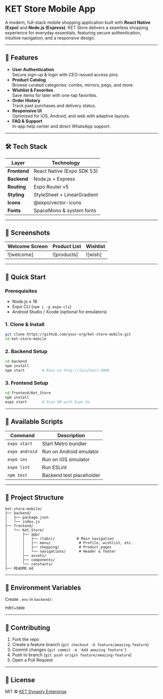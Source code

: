 # KET Store Mobile App

A modern, full-stack mobile shopping application built with **React Native (Expo)** and **Node.js (Express)**. KET Store delivers a seamless shopping experience for everyday essentials, featuring secure authentication, intuitive navigation, and a responsive design.

---

## 🚀 Features

- **User Authentication**  
  Secure sign-up & login with CEO-issued access pins.
- **Product Catalog**  
  Browse curated categories: combs, mirrors, pegs, and more.
- **Wishlist & Favorites**  
  Save items for later with one-tap favorites.
- **Order History**  
  Track past purchases and delivery status.
- **Responsive UI**  
  Optimized for iOS, Android, and web with adaptive layouts.
- **FAQ & Support**  
  In-app help center and direct WhatsApp support.

---

## 🛠️ Tech Stack

| Layer        | Technology                     |
|--------------|--------------------------------|
| **Frontend** | React Native (Expo SDK 53)     |
| **Backend**  | Node.js + Express              |
| **Routing**  | Expo Router v5                 |
| **Styling**  | StyleSheet + LinearGradient    |
| **Icons**    | @expo/vector-icons             |
| **Fonts**    | SpaceMono & system fonts       |

---

## 📱 Screenshots

| Welcome Screen | Product List | Wishlist |
|----------------|--------------|----------|
| ![welcome]     | ![products]  | ![wish]  |

---

## 🏁 Quick Start

### Prerequisites
- Node.js ≥ 18
- Expo CLI (`npm i -g expo-cli`)
- Android Studio / Xcode (optional for emulators)

### 1. Clone & Install
```bash
git clone https://github.com/your-org/ket-store-mobile.git
cd ket-store-mobile
```

### 2. Backend Setup
```bash
cd backend
npm install
npm start        # Runs on http://localhost:3000
```

### 3. Frontend Setup
```bash
cd frontend/Ket_Store
npm install
expo start       # Scan QR with Expo Go
```

---

## 🧪 Available Scripts

| Command           | Description               |
|-------------------|---------------------------|
| `expo start`      | Start Metro bundler       |
| `expo android`    | Run on Android emulator   |
| `expo ios`        | Run on iOS simulator      |
| `expo lint`       | Run ESLint                |
| `npm test`        | Backend test placeholder  |

---

## 📁 Project Structure

```
ket-store-mobile/
├── backend/
│   ├── package.json
│   └── index.js
├── frontend/
│   └── Ket_Store/
│       ├── app/
│       │   ├── (tabs)/          # Main navigation
│       │   ├── menu/             # Profile, wishlist, etc.
│       │   ├── shopping/         # Product pages
│       │   └── navigations/      # Header & footer
│       ├── assets/
│       ├── components/
│       └── constants/
├── README.md
```

---

## 🔐 Environment Variables

Create `.env` in `backend/`:

```env
PORT=3000
```

---

## 🤝 Contributing

1. Fork the repo
2. Create a feature branch (`git checkout -b feature/amazing-feature`)
3. Commit changes (`git commit -m 'Add amazing feature'`)
4. Push to branch (`git push origin feature/amazing-feature`)
5. Open a Pull Request

---

## 📄 License

MIT © [KET Dynasty Enterprise](mailto:info@ketdynasty.com)